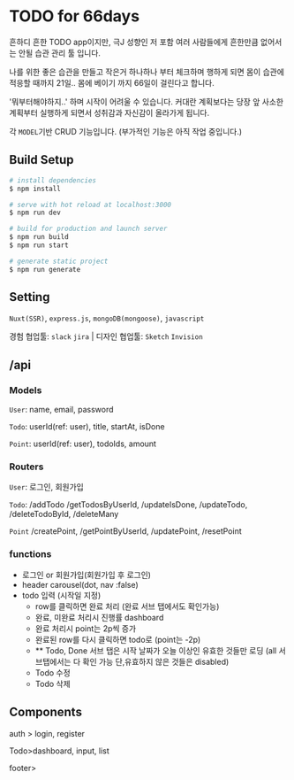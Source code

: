 
# TODO for 66days

흔하디 흔한 TODO app이지만, 극J 성향인 저 포함 여러 사람들에게 흔한만큼 없어서는 안될 습관 관리 툴 입니다.

나를 위한 좋은 습관을 만들고 작은거 하나하나 부터 체크하며 행하게 되면 몸이 습관에 적응할 때까지 21일.. 몸에 베이기 까지 66일이 걸린다고 합니다. 

'뭐부터해야하지..' 하며 시작이 어려울 수 있습니다.   커대란 계획보다는 당장 앞 사소한 계획부터 실행하게 되면서 성취감과 자신감이 올라가게 됩니다. 

각 `MODEL`기반 CRUD 기능입니다. (부가적인 기능은 아직 작업 중입니다.)



## Build Setup

```bash
# install dependencies
$ npm install

# serve with hot reload at localhost:3000
$ npm run dev

# build for production and launch server
$ npm run build
$ npm run start

# generate static project
$ npm run generate
```



## Setting
`Nuxt(SSR)`, `express.js`, `mongoDB(mongoose)`, `javascript` 

경험 협업툴: `slack` `jira` |
디자인 협업툴: `Sketch` `Invision` 

## /api 
### Models
`User`: name, email, password

`Todo`: userId(ref: user), title, startAt, isDone

`Point`: userId(ref: user), todoIds, amount

### Routers
`User`: 로그인, 회원가입

`Todo`: /addTodo /getTodosByUserId, /updateIsDone, /updateTodo, /deleteTodoById, /deleteMany

`Point` /createPoint, /getPointByUserId, /updatePoint, /resetPoint

###  functions
- 로그인 or 회원가입(회원가입 후 로그인)
- header carousel(dot, nav :false)
- todo 입력 (시작일 지정)
    - row를 클릭하면 완료 처리 (완료 서브 탭에서도 확인가능)
    - 완료, 미완료 처리시 진행률 dashboard
    - 완료 처리시 point는 2p씩 증가 
    - 완료된 row를 다시 클릭하면 todo로 (point는 -2p)
    - ** Todo, Done 서브 탭은 시작 날짜가 오늘 이상인 유효한 것들만 로딩 (all 서브탭에서는 다 확인 가능 단,유효하지 않은 것들은 disabled)
    - Todo 수정
    - Todo 삭제 
    




## Components
auth > login, register


Todo>dashboard, input, list

footer>

